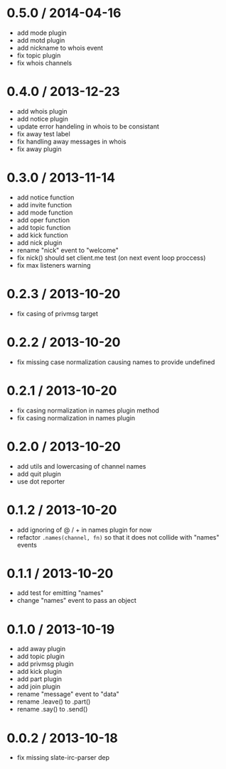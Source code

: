 
0.5.0 / 2014-04-16
==================

 * add mode plugin
 * add motd plugin
 * add nickname to whois event
 * fix topic plugin
 * fix whois channels

0.4.0 / 2013-12-23
==================

 * add whois plugin
 * add notice plugin
 * update error handeling in whois to be consistant
 * fix away test label
 * fix handling away messages in whois
 * fix away plugin

0.3.0 / 2013-11-14 
==================

 * add notice function
 * add invite function
 * add mode function
 * add oper function
 * add topic function
 * add kick function
 * add nick plugin
 * rename "nick" event to "welcome"
 * fix nick() should set client.me test (on next event loop proccess)
 * fix max listeners warning

0.2.3 / 2013-10-20 
==================

 * fix casing of privmsg target

0.2.2 / 2013-10-20 
==================

 * fix missing case normalization causing names to provide undefined

0.2.1 / 2013-10-20 
==================

 * fix casing normalization in names plugin method
 * fix casing normalization in names plugin

0.2.0 / 2013-10-20 
==================

 * add utils and lowercasing of channel names
 * add quit plugin
 * use dot reporter

0.1.2 / 2013-10-20 
==================

 * add ignoring of @ / + in names plugin for now
 * refactor `.names(channel, fn)` so that it does not collide with "names" events

0.1.1 / 2013-10-20 
==================

 * add test for emitting "names"
 * change "names" event to pass an object

0.1.0 / 2013-10-19 
==================

 * add away plugin
 * add topic plugin
 * add privmsg plugin
 * add kick plugin
 * add part plugin
 * add join plugin
 * rename "message" event to "data"
 * rename .leave() to .part()
 * rename .say() to .send()

0.0.2 / 2013-10-18 
==================

 * fix missing slate-irc-parser dep
